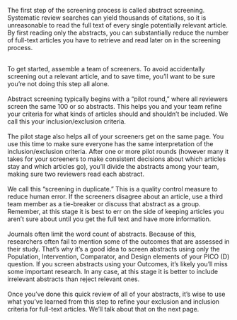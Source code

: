 
The first step of the screening process is called abstract screening.  Systematic review searches can yield thousands of citations, so it is unreasonable to read the full text of every single potentially relevant article.  By first reading only the abstracts, you can substantially reduce the number of full-text articles you have to retrieve and read later on in the screening process.<br><br>

To get started, assemble a team of screeners. To avoid accidentally screening out a relevant article, and to save time, you’ll want to be sure you’re not doing this step all alone.
<br><br>
Abstract screening typically begins with a “pilot round,” where all reviewers screen the same 100 or so abstracts.  This helps you and your team refine your criteria for what kinds of articles should and shouldn’t be included. We call this your inclusion/exclusion criteria.
<br><br>
The pilot stage also helps all of your screeners get on the same page. You use this time to make sure everyone has the same interpretation of the inclusion/exclusion criteria.  After one or more pilot rounds (however many it takes for your screeners to make consistent decisions about which articles stay and which articles go), you’ll divide the abstracts among your team, making sure two reviewers read each abstract. 
<br><br>
We call this “screening in duplicate.”  This is a quality control measure to reduce human error.  If the screeners disagree about an article, use a third team member as a tie-breaker or discuss that abstract as a group. Remember, at this stage it is best to err on the side of keeping articles you aren’t sure about until you get the full text and have more information.
<br><br>
Journals often limit the word count of abstracts.  Because of this, researchers often fail to mention some of the outcomes that are assessed in their study.  That’s why it’s a good idea to screen abstracts using only the Population, Intervention, Comparator, and Design elements of your PICO (D) question. If you screen abstracts using your Outcomes, it’s likely you’ll miss some important research. In any case, at this stage it is better to include irrelevant abstracts than reject relevant ones. 
<br><br>
Once you’ve done this quick review of all of your abstracts, it’s wise to use what you’ve learned from this step to refine your exclusion and inclusion criteria for full-text articles. We’ll talk about that on the next page. 
